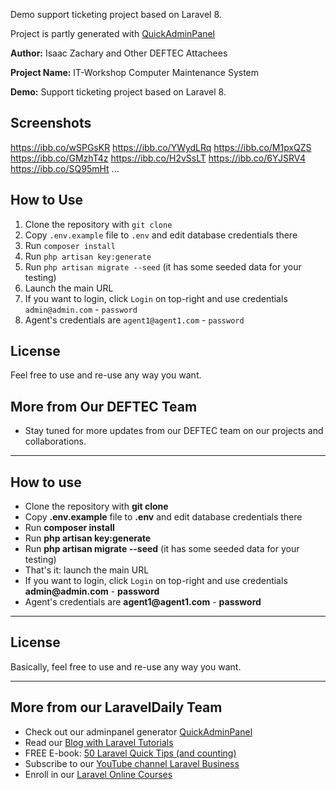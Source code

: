 Demo support ticketing project based on Laravel 8.

Project is partly generated with [QuickAdminPanel](https://2019.quickadminpanel.com)

**Author:** Isaac Zachary and Other DEFTEC Attachees

**Project Name:** IT-Workshop Computer Maintenance System

**Demo:** Support ticketing project based on Laravel 8.

## Screenshots
https://ibb.co/wSPGsKR
https://ibb.co/YWydLRq
https://ibb.co/M1pxQZS
https://ibb.co/GMzhT4z
https://ibb.co/H2vSsLT
https://ibb.co/6YJSRV4
https://ibb.co/SQ95mHt
...

## How to Use

1. Clone the repository with `git clone`
2. Copy `.env.example` file to `.env` and edit database credentials there
3. Run `composer install`
4. Run `php artisan key:generate`
5. Run `php artisan migrate --seed` (it has some seeded data for your testing)
6. Launch the main URL
7. If you want to login, click `Login` on top-right and use credentials `admin@admin.com` - `password`
8. Agent's credentials are `agent1@agent1.com` - `password`

## License

Feel free to use and re-use any way you want.

## More from Our DEFTEC Team

- Stay tuned for more updates from our DEFTEC team on our projects and collaborations.
---

## How to use

- Clone the repository with __git clone__
- Copy __.env.example__ file to __.env__ and edit database credentials there
- Run __composer install__
- Run __php artisan key:generate__
- Run __php artisan migrate --seed__ (it has some seeded data for your testing)
- That's it: launch the main URL 
- If you want to login, click `Login` on top-right and use credentials __admin@admin.com__ - __password__ 
- Agent's credentials are __agent1@agent1.com__ - __password__ 

---

## License

Basically, feel free to use and re-use any way you want.

---

## More from our LaravelDaily Team

- Check out our adminpanel generator [QuickAdminPanel](https://quickadminpanel.com)
- Read our [Blog with Laravel Tutorials](https://laraveldaily.com)
- FREE E-book: [50 Laravel Quick Tips (and counting)](https://laraveldaily.com/free-e-book-40-laravel-quick-tips-and-counting/)
- Subscribe to our [YouTube channel Laravel Business](https://www.youtube.com/channel/UCTuplgOBi6tJIlesIboymGA)
- Enroll in our [Laravel Online Courses](https://laraveldaily.teachable.com/)
